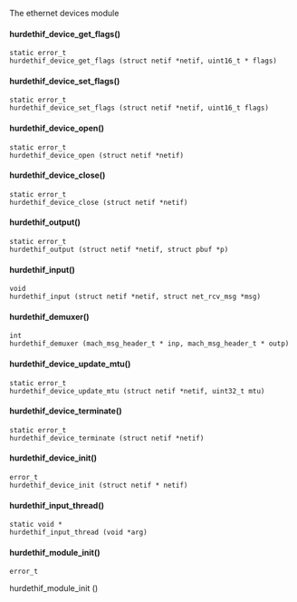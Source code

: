 The ethernet devices module

#### hurdethif_device_get_flags() ####

    static error_t
    hurdethif_device_get_flags (struct netif *netif, uint16_t * flags)

#### hurdethif_device_set_flags() ####

    static error_t
    hurdethif_device_set_flags (struct netif *netif, uint16_t flags)

#### hurdethif_device_open() ####

    static error_t
    hurdethif_device_open (struct netif *netif)

#### hurdethif_device_close() ####

    static error_t
    hurdethif_device_close (struct netif *netif)

#### hurdethif_output() ####

    static error_t
    hurdethif_output (struct netif *netif, struct pbuf *p)

#### hurdethif_input() ####

    void
    hurdethif_input (struct netif *netif, struct net_rcv_msg *msg)

#### hurdethif_demuxer() ####

    int
    hurdethif_demuxer (mach_msg_header_t * inp, mach_msg_header_t * outp)

#### hurdethif_device_update_mtu() ####

    static error_t
    hurdethif_device_update_mtu (struct netif *netif, uint32_t mtu)

#### hurdethif_device_terminate() ####

    static error_t
    hurdethif_device_terminate (struct netif *netif)

#### hurdethif_device_init() ####

    error_t
    hurdethif_device_init (struct netif * netif)

#### hurdethif_input_thread() ####

    static void *
    hurdethif_input_thread (void *arg)

#### hurdethif_module_init() ####

    error_t
 hurdethif_module_init ()
